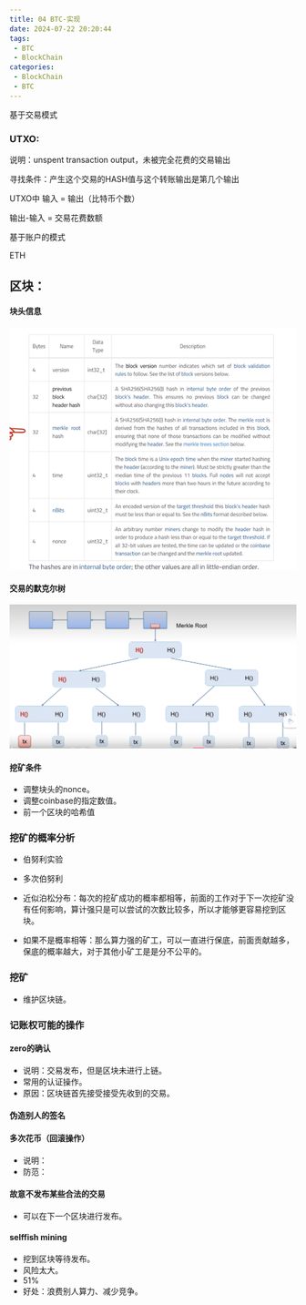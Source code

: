 ```yaml
---
title: 04 BTC-实现
date: 2024-07-22 20:20:44
tags: 
 - BTC
 - BlockChain
categories:
 - BlockChain
 - BTC
---
```

基于交易模式
### UTXO:
说明：unspent transaction output，未被完全花费的交易输出

寻找条件：产生这个交易的HASH值与这个转账输出是第几个输出

UTXO中 输入 = 输出（比特币个数）

输出-输入 = 交易花费数额


基于账户的模式

ETH

## 区块：

#### 块头信息

![](../pic/Pasted%20image%2020240717175227.png)

#### 交易的默克尔树
![](../pic/Pasted%20image%2020240717175427.png)




#### 挖矿条件

- 调整块头的nonce。
- 调整coinbase的指定数值。
- 前一个区块的哈希值
### 挖矿的概率分析

- 伯努利实验
- 多次伯努利

- 近似泊松分布：每次的挖矿成功的概率都相等，前面的工作对于下一次挖矿没有任何影响，算计强只是可以尝试的次数比较多，所以才能够更容易挖到区块。
- 如果不是概率相等：那么算力强的矿工，可以一直进行保底，前面贡献越多，保底的概率越大，对于其他小矿工是是分不公平的。



### 挖矿

- 维护区块链。


### 记账权可能的操作

#### zero的确认

- 说明：交易发布，但是区块未进行上链。
- 常用的认证操作。
- 原因：区块链首先接受接受先收到的交易。

#### 伪造别人的签名


#### 多次花币（回滚操作）

- 说明：
- 防范：

#### 故意不发布某些合法的交易

- 可以在下一个区块进行发布。

#### selffish mining

- 挖到区块等待发布。
- 风险太大。
- 51%
- 好处：浪费别人算力、减少竞争。


